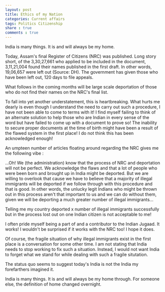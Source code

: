 ```yaml
---
layout: post
title: Ethics of my Nation
categories: Current affairs
tags: Politics Citizenship
share : true
comments : true
---
```


India is many things. It is and will always be my home. 

Today, Assam's final Register of Citizens (NRC) was published. Long story short, of the 3,30,27,661 who applied to be included in the document, 3,11,21,004 found their names published in the first draft.
In other words, 19,06,657 were left out (Source: DH). 
The government has given those who have been left out, 120 days to file appeals. 

What follows in the coming months will be large scale deportation of those who do not find their names on the NRC's final list.

To fall into yet another understatement, this is heartbreaking. What hurts me dearly is even though I understand the need to carry out such a procedure, I have not been able to come to terms with it!
I find myself failing to think of an alternate solution to help those who are Indian in every sense of the word but have failed to come up with a document to prove so! The inability to secure proper documents at the time of birth might have been a result of the flawed system in the first place! I do not think this has been acknowledged enough!

An umpteen number of articles floating around regarding the NRC gives me the following vibe :

...Oh! We (the administration) know that the process of NRC and deportation will not be perfect. We acknowledge the flaws and that a lot of people who were been born and brought up in India might be deported. But we are willing to overlook that cause we have to believe that a majority of illegal immigrants will be deported if we follow through with this procedure and that is good. In other words, the unlucky legit Indians who might be thrown out in this process aren't that important to us and we can do without them, given we will be deporting a much greater number of illegal immigrants... 

Telling me my country deported x number of illegal immigrants successfully but in the process lost out on one Indian citizen is not acceptable to me! 

I often pride myself being a part of and a contributor to the Indian Jugaad. It works! I wouldn't be surprised if it works with the NRC too! I hope it does. 

Of course, the fragile situation of why illegal immigrants exist in the first place is a conversation for some other time. 
I am not stating that India needs to stop working to fix such a situation. Instead, I would not want India to forget what we stand for while dealing with such a fragile situtation. 

The status quo seems to suggest today's India is not the India my forefarthers imagined it.

India is many things. It is and will always be my home through. For someone else, the definition of home changed overnight.
